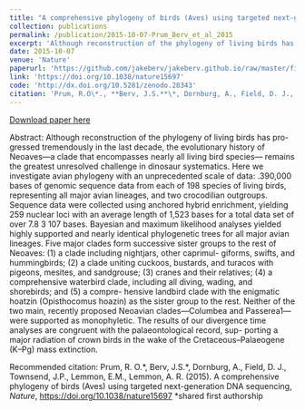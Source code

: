```yaml
---
title: "A comprehensive phylogeny of birds (Aves) using targeted next-generation DNA sequencing"
collection: publications
permalink: /publication/2015-10-07-Prum_Berv_et_al_2015
excerpt: 'Although reconstruction of the phylogeny of living birds has pro- gressed tremendously in the last decade, the evolutionary history of Neoaves—a clade that encompasses nearly all living bird species— remains the greatest unresolved challenge in dinosaur systematics. Here we investigate avian phylogeny with an unprecedented scale of data: ~390,000 bases of genomic sequence data from each of 198 species of living birds, representing all major avian lineages, and two crocodilian outgroups.'
date: 2015-10-07
venue: 'Nature'
paperurl: 'https://github.com/jakeberv/jakeberv.github.io/raw/master/files/pdf/papers/Prum_Berv_et_al_2015.pdf'
link: 'https://doi.org/10.1038/nature15697'
code: 'http://dx.doi.org/10.5281/zenodo.28343'
citation: 'Prum, R.O\*., **Berv, J.S.**\*, Dornburg, A., Field, D. J., Townsend, J.P., Lemmon, E.M., Lemmon, A. R. (2015). A comprehensive phylogeny of birds (Aves) using targeted next-generation DNA sequencing, <i>Nature</i>. *shared first authorship'
---
```

[Download paper here](https://github.com/jakeberv/jakeberv.github.io/raw/master/files/pdf/papers/Prum_Berv_et_al_2015.pdf)

Abstract: Although reconstruction of the phylogeny of living birds has pro- gressed tremendously in the last decade, the evolutionary history of Neoaves—a clade that encompasses nearly all living bird species— remains the greatest unresolved challenge in dinosaur systematics. Here we investigate avian phylogeny with an unprecedented scale of data: .390,000 bases of genomic sequence data from each of 198 species of living birds, representing all major avian lineages, and two crocodilian outgroups. Sequence data were collected using anchored hybrid enrichment, yielding 259 nuclear loci with an average length of 1,523 bases for a total data set of over 7.8 3 107 bases. Bayesian and maximum likelihood analyses yielded highly supported and nearly identical phylogenetic trees for all major avian lineages. Five major clades form successive sister groups to the rest of Neoaves: (1) a clade including nightjars, other caprimul- giforms, swifts, and hummingbirds; (2) a clade uniting cuckoos, bustards, and turacos with pigeons, mesites, and sandgrouse; (3) cranes and their relatives; (4) a comprehensive waterbird clade, including all diving, wading, and shorebirds; and (5) a compre- hensive landbird clade with the enigmatic hoatzin (Opisthocomus hoazin) as the sister group to the rest. Neither of the two main, recently proposed Neoavian clades—Columbea and Passerea1— were supported as monophyletic. The results of our divergence time analyses are congruent with the palaeontological record, sup- porting a major radiation of crown birds in the wake of the Cretaceous–Palaeogene (K–Pg) mass extinction.

Recommended citation: Prum, R. O.\*, Berv, J.S.\*, Dornburg, A., Field, D. J., Townsend, J.P., Lemmon, E.M., Lemmon, A. R. (2015). A comprehensive phylogeny of birds (Aves) using targeted next-generation DNA sequencing, <i>Nature</i>, https://doi.org/10.1038/nature15697 *shared first authorship